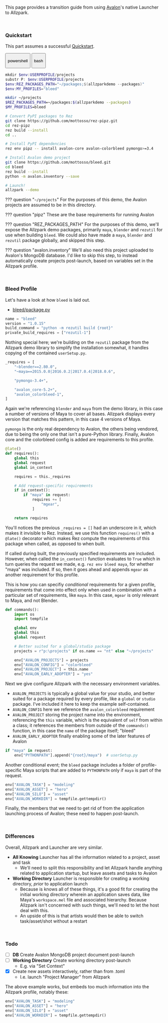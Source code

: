 This page provides a transition guide from using [Avalon](https://getavalon.github.io)'s native Launcher to Allzpark.

<br>

### Quickstart

This part assumes a successful [Quickstart](/quickstart).

<div class="tabs">
  <button class="tab powershell " onclick="setTab(event, 'powershell')"><p>powershell</p><div class="tab-gap"></div></button>
  <button class="tab bash " onclick="setTab(event, 'bash')"><p>bash</p><div class="tab-gap"></div></button>
</div>

<div class="tab-content powershell" markdown="1">

```powershell
mkdir $env:USERPROFILE/projects
substr P: $env:USERPROFILE/projects
$env:REZ_PACKAGES_PATH="~/packages;$(allzparkdemo --packages)"
$env:MY_PROFILES="bleed"
```

</div>

<div class="tab-content bash" markdown="1">

```bash
mkdir ~/projects
$REZ_PACKAGES_PATH=~/packages:$(allzparkdemo --packages)
$MY_PROFILES=bleed
```

</div>

```bash
# Convert PyPI packages to Rez
git clone https://github.com/mottosso/rez-pipz.git
cd rez-pipz
rez build --install
cd ..

# Install PyPI dependencies
rez env pipz -- install avalon-core avalon-colorbleed pymongo>=3.4

# Install Avalon demo project
git clone https://github.com/mottosso/bleed.git
cd bleed
rez build --install
python -m avalon.inventory --save

# Launch!
allzpark --demo
```

??? question "`~/projects`"
    For the purposes of this demo, the Avalon projects are assumed to be in this directory.

??? question "pipz"
    These are the base requirements for running Avalon

??? question "REZ_PACKAGES_PATH"
    For the purposes of this demo, we'll expose the Allzpark demo packages, primarily `maya`, `blender` and `rezutil` for use when building `bleed`. We could also have made a `maya`, `blender` and `rezutil` package globally, and skipped this step.

??? question "avalon.inventory"
    We'll also need this project uploaded to Avalon's MongoDB database. I'd like to skip this step, to instead automatically create projects post-launch, based on variables set in the Allzpark profile.

<br>

### Bleed Profile

Let's have a look at how `bleed` is laid out.

- [bleed/package.py](https://github.com/mottosso/bleed/blob/master/package.py)

```py
name = "bleed"
version = "1.0.15"
build_command = "python -m rezutil build {root}"
private_build_requires = ["rezutil-1"]
```

Nothing special here; we're building on the `rezutil` package from the Allzpark demo library to simplify the installation somewhat, it handles copying of the contained `userSetup.py`.

```py
_requires = [
    "~blender==2.80.0",
    "~maya==2015.0.0|2016.0.2|2017.0.4|2018.0.6",

    "pymongo-3.4+",

    "avalon_core-5.2+",
    "avalon_colorbleed-1",
]
```

Again we're referencing `blender` and `maya` from the demo library, in this case a number of versions of Maya to cover all bases. Allzpark displays every version that matches this pattern, in this case 4 versions of Maya.

`pymongo` is the only real dependency to Avalon, the others being vendored, due to being the only one that isn't a pure-Python library. Finally, Avalon core and the colorbleed config is added are requirements to this profile.

```py
@late()
def requires():
    global this
    global request
    global in_context

    requires = this._requires

    # Add request-specific requirements
    if in_context():
        if "maya" in request:
            requires += [
                "mgear",
            ]

    return requires
```

You'll notices the previous `_requires = []` had an underscore in it, which makes it invisible to Rez. Instead, we use this function `requires()` with a `@late()` decorator which makes Rez compute the requirements of this package when called, as opposed to when built.

If called during built, the previously specified requirements are included. However, when called the `in_context()` function evaluates to `True` which in turn queries the request we made, e.g. `rez env bleed maya`, for whether "maya" was included. If so, then it goes ahead and appends `mgear` as another requirement for this profile.

This is how you can specifiy *conditional* requirements for a given profile, requirements that come into effect only when used in combination with a particular set of requirements, like `maya`. In this case, `mgear` is only relevant to Maya, and not Blender.

```py
def commands():
    import os
    import tempfile

    global env
    global this
    global request

    # Better suited for a global/studio package
    projects = r"p:\projects" if os.name == "nt" else "~/projects"

    env["AVALON_PROJECTS"] = projects
    env["AVALON_CONFIG"] = "colorbleed"
    env["AVALON_PROJECT"] = this.name
    env["AVALON_EARLY_ADOPTER"] = "yes"
```

Next we give configure Allzpark with the necessary environment variables.

- `AVALON_PROJECTS` is typically a global value for your studio, and better suited for a package required by every profile, like a `global` or `studio` package. I've included it here to keep the example self-contained.
- `AVALON_CONFIG` here we reference the `avalon_colorbleed` requirement
- `AVALON_PROJECT` storing the project name into the environment, referencing the `this` variable, which is the equivalent of `self` from within a class; it references the members from outside of the `commands()` function, in this case the `name` of the package itself; "bleed"
- `AVALON_EARLY_ADOPTER` finally enabling some of the later features of Avalon

```py
if "maya" in request:
    env["PYTHONPATH"].append("{root}/maya")  # userSetup.py
```

Another conditional event; the `bleed` package includes a folder of profile-specific Maya scripts that are added to `PYTHONPATH` only if `maya` is part of the request.

```py
env["AVALON_TASK"] = "modeling"
env["AVALON_ASSET"] = "hero"
env["AVALON_SILO"] = "asset"
env["AVALON_WORKDIR"] = tempfile.gettempdir()
```

Finally, the members that we need to get rid of from the application launching process of Avalon; these need to happen post-launch.

<br>

### Differences

Overall, Allzpark and Launcher are very similar.

- **All Knowing** Launcher has all the information related to a project, asset and task
    - We'll need to split this responsibility and let Allzpark handle anything related to application startup, but leave assets and tasks to Avalon
- **Working Directory** Launcher is responsible for creating a working directory, *prior* to application launch
    - Because is knows all of these things, it's a good fit for creating the initial working directory wherein an application saves data, like Maya's `workspace.mel` file and associated hierarchy. Because Allzpark isn't concerned with such things, we'll need to let the host deal with this.
    - An upside of this is that artists would then be able to switch task/asset/shot without a restart

<br>

### Todo

- [ ] **DB** Create Avalon MongoDB project document post-launch
- [ ] **Working Directory** Create working directory post-launch
    - E.g. via "Set Context"
- [x] Create new assets interactively, rather than from .toml
    - I.e. launch "Project Manager" from Allzpark

The above example works, but embeds too much information into the Allzpark profile, notably these:

```py
env["AVALON_TASK"] = "modeling"
env["AVALON_ASSET"] = "hero"
env["AVALON_SILO"] = "asset"
env["AVALON_WORKDIR"] = tempfile.gettempdir()
```
